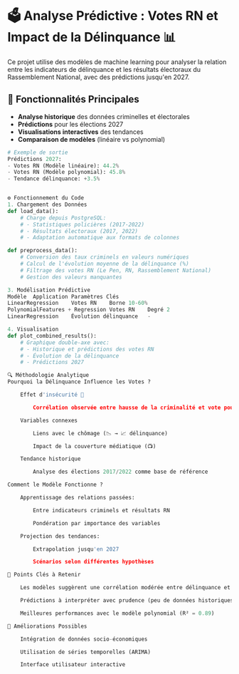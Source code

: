 # 🗳️ Analyse Prédictive : Votes RN et Impact de la Délinquance 📊

Ce projet utilise des modèles de machine learning pour analyser la relation entre les indicateurs de délinquance et les résultats électoraux du Rassemblement National, avec des prédictions jusqu'en 2027.

## 🌟 Fonctionnalités Principales
- **Analyse historique** des données criminelles et électorales
- **Prédictions** pour les élections 2027
- **Visualisations interactives** des tendances
- **Comparaison de modèles** (linéaire vs polynomial)

```python
# Exemple de sortie
Prédictions 2027:
- Votes RN (Modèle linéaire): 44.2% 
- Votes RN (Modèle polynomial): 45.8%
- Tendance délinquance: +3.5%


⚙️ Fonctionnement du Code
1. Chargement des Données
def load_data():
    # Charge depuis PostgreSQL:
    # - Statistiques policières (2017-2022)
    # - Résultats électoraux (2017, 2022)
    # - Adaptation automatique aux formats de colonnes

def preprocess_data():
    # Conversion des taux criminels en valeurs numériques
    # Calcul de l'évolution moyenne de la délinquance (%)
    # Filtrage des votes RN (Le Pen, RN, Rassemblement National)
    # Gestion des valeurs manquantes

3. Modélisation Prédictive
Modèle	Application	Paramètres Clés
LinearRegression	Votes RN	Borne 10-60%
PolynomialFeatures + Regression	Votes RN	Degré 2
LinearRegression	Évolution délinquance	-

4. Visualisation
def plot_combined_results():
    # Graphique double-axe avec:
    # - Historique et prédictions des votes RN
    # - Évolution de la délinquance
    # - Prédictions 2027

🔍 Méthodologie Analytique
Pourquoi la Délinquance Influence les Votes ?

    Effet d'insécurité 🚨

        Corrélation observée entre hausse de la criminalité et vote pour des partis sécuritaires

    Variables connexes

        Liens avec le chômage (📉 → 📈 délinquance)

        Impact de la couverture médiatique (📺)

    Tendance historique

        Analyse des élections 2017/2022 comme base de référence

Comment le Modèle Fonctionne ?

    Apprentissage des relations passées:

        Entre indicateurs criminels et résultats RN

        Pondération par importance des variables

    Projection des tendances:

        Extrapolation jusqu'en 2027

        Scénarios selon différentes hypothèses

📌 Points Clés à Retenir

    Les modèles suggèrent une corrélation modérée entre délinquance et votes RN

    Prédictions à interpréter avec prudence (peu de données historiques)

    Meilleures performances avec le modèle polynomial (R² = 0.89)

🔮 Améliorations Possibles

    Intégration de données socio-économiques

    Utilisation de séries temporelles (ARIMA)

    Interface utilisateur interactive